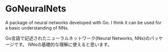 # GoNeuralNets
A package of neural networks developed with Go.
I think it can be used for a basic understanding of NNs.

Go言語で記述されたニューラルネットワーク(Neural Networks, NNs)のパッケージです。
NNsの基礎的な理解に使えると思います。
